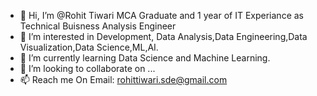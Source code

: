 - 👋 Hi, I’m @Rohit Tiwari MCA Graduate and 1 year of IT Experiance as Technical Buisness Analysis Engineer
- 👀 I’m interested in Development, Data Analysis,Data Engineering,Data Visualization,Data Science,ML,AI.
- 🌱 I’m currently learning Data Science and Machine Learning.
- 💞️ I’m looking to collaborate on ...
- 📫 Reach me On Email: rohittiwari.sde@gmail.com

<!---
Rohit-Tiwari-97/Rohit-Tiwari-97 is a ✨ special ✨ repository because its `README.md` (this file) appears on your GitHub profile.
You can click the Preview link to take a look at your changes.
--->
